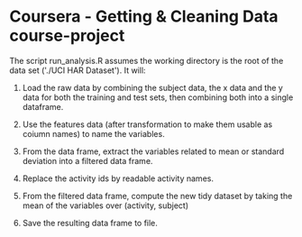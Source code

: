 Coursera - Getting & Cleaning Data course-project
=================================================

The script run_analysis.R assumes the working directory is the root of the
data set ('./UCI HAR Dataset').
It will:

1. Load the raw data by combining the subject data, the x data and the y data
for both the training and test sets, then combining both into a single dataframe.

2. Use the features data (after transformation to make them usable as coiumn names)
to name the variables.

3. From the data frame, extract the variables related to mean or standard
deviation into a filtered data frame.

4. Replace the activity ids by readable activity names.

5. From the filtered data frame, compute the new tidy dataset by taking the mean
of the variables over (activity, subject)

6. Save the resulting data frame to file.



